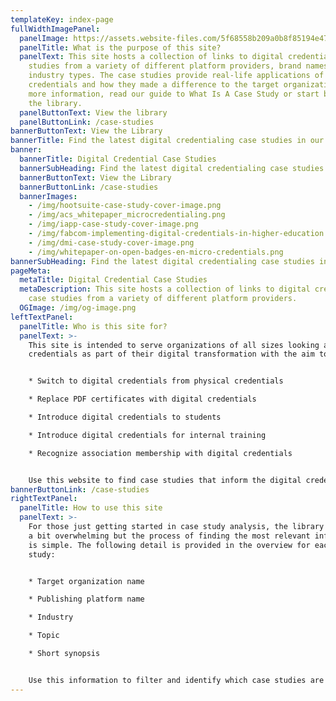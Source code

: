 ```yaml
---
templateKey: index-page
fullWidthImagePanel:
  panelImage: https://assets.website-files.com/5f68558b209a0b8f85194e47/5fdb7a8539bf2d2757ead9a2_premium_white_labelling-premium_wl_fullpage.png
  panelTitle: What is the purpose of this site?
  panelText: This site hosts a collection of links to digital credential case
    studies from a variety of different platform providers, brand names, and
    industry types. The case studies provide real-life applications of digital
    credentials and how they made a difference to the target organization. For
    more information, read our guide to What Is A Case Study or start browsing
    the library.
  panelButtonText: View the library
  panelButtonLink: /case-studies
bannerButtonText: View the Library
bannerTitle: Find the latest digital credentialing case studies in our library. test
banner:
  bannerTitle: Digital Credential Case Studies
  bannerSubHeading: Find the latest digital credentialing case studies in our library.
  bannerButtonText: View the Library
  bannerButtonLink: /case-studies
  bannerImages:
    - /img/hootsuite-case-study-cover-image.png
    - /img/acs_whitepaper_microcredentialing.png
    - /img/iapp-case-study-cover-image.png
    - /img/fabcom-implementing-digital-credentials-in-higher-education.png
    - /img/dmi-case-study-cover-image.png
    - /img/whitepaper-on-open-badges-en-micro-credentials.png
bannerSubHeading: Find the latest digital credentialing case studies in our library.
pageMeta:
  metaTitle: Digital Credential Case Studies
  metaDescription: This site hosts a collection of links to digital credential
    case studies from a variety of different platform providers.
  OGImage: /img/og-image.png
leftTextPanel:
  panelTitle: Who is this site for?
  panelText: >-
    This site is intended to serve organizations of all sizes looking at digital
    credentials as part of their digital transformation with the aim to:


    * Switch to digital credentials from physical credentials

    * Replace PDF certificates with digital credentials

    * Introduce digital credentials to students

    * Introduce digital credentials for internal training

    * Recognize association membership with digital credentials


    Use this website to find case studies that inform the digital credentialing journey from similar organizations including what was achieved, how it was achieved, and what results were accomplished after implementation.
bannerButtonLink: /case-studies
rightTextPanel:
  panelTitle: How to use this site
  panelText: >-
    For those just getting started in case study analysis, the library can seem
    a bit overwhelming but the process of finding the most relevant information
    is simple. The following detail is provided in the overview for each case
    study:


    * Target organization name

    * Publishing platform name

    * Industry

    * Topic

    * Short synopsis


    Use this information to filter and identify which case studies are most relevant to the organization’s intentions for switching to digital credentials, then follow the link to read the case study.
---
```

